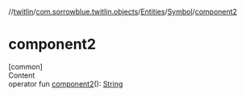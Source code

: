 //[twitlin](../../../index.md)/[com.sorrowblue.twitlin.objects](../../index.md)/[Entities](../index.md)/[Symbol](index.md)/[component2](component2.md)



# component2  
[common]  
Content  
operator fun [component2](component2.md)(): [String](https://kotlinlang.org/api/latest/jvm/stdlib/kotlin/-string/index.html)  



